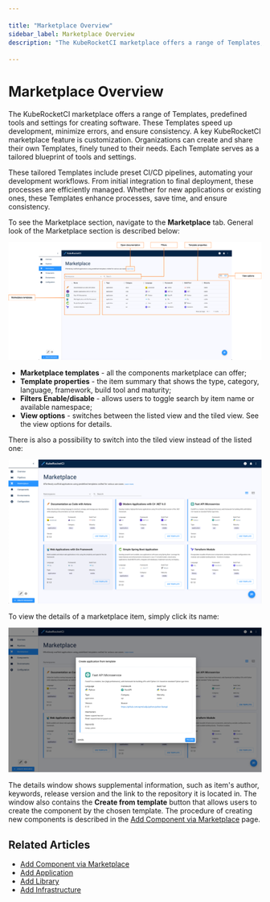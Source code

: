 ```yaml
---

title: "Marketplace Overview"
sidebar_label: Marketplace Overview
description: "The KubeRocketCI marketplace offers a range of Templates, predefined tools and settings for creating software. These Templates speed up development, minimize errors, and ensure consistency."

---
```

<!-- markdownlint-disable MD025 -->

# Marketplace Overview

<head>
  <link rel="canonical" href="https://docs.kuberocketci.io/docs/user-guide/marketplace" />
</head>

The KubeRocketCI marketplace offers a range of Templates, predefined tools and settings for creating software. These Templates speed up development, minimize errors, and ensure consistency.
A key KubeRocketCI marketplace feature is customization. Organizations can create and share their own Templates, finely tuned to their needs. Each Template serves as a tailored blueprint of tools and settings.

These tailored Templates include preset CI/CD pipelines, automating your development workflows. From initial integration to final deployment, these processes are efficiently managed. Whether for new applications or existing ones, these Templates enhance processes, save time, and ensure consistency.

To see the Marketplace section, navigate to the **Marketplace** tab. General look of the Marketplace section is described below:

![Marketplace section](../assets/user-guide/marketplace/kuberocketci-portal-marketplace-overview-listed.png "Marketplace section (listed view)")

* **Marketplace templates** - all the components marketplace can offer;
* **Template properties** - the item summary that shows the type, category, language, framework, build tool and maturity;
* **Filters Enable/disable** - allows users to toggle search by item name or available namespace;
* **View options** - switches between the listed view and the tiled view. See the view options for details.

There is also a possibility to switch into the tiled view instead of the listed one:

![Marketplace section](../assets/user-guide/marketplace/kuberocketci-portal-marketplace-overview-tiled.png "Marketplace section (tiled view)")

To view the details of a marketplace item, simply click its name:

![Item details](../assets/user-guide/marketplace/kuberocketci-portal-marketplace-item-details.png "Item details")

The details window shows supplemental information, such as item's author, keywords, release version and the link to the repository it is located in. The window also contains the **Create from template** button that allows users to create the component by the chosen template. The procedure of creating new components is described in the [Add Component via Marketplace](add-marketplace.md) page.

## Related Articles

* [Add Component via Marketplace](add-marketplace.md)
* [Add Application](add-application.md)
* [Add Library](add-library.md)
* [Add Infrastructure](add-infrastructure.md)
